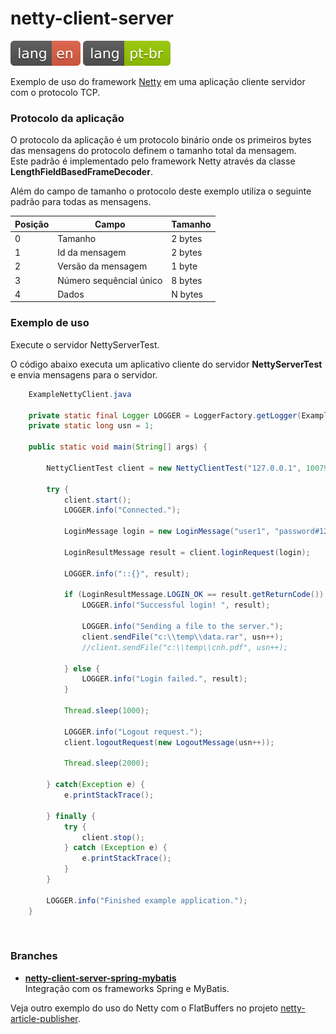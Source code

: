 # netty-client-server
[![en](https://github.com/renatocunha216/common/blob/main/images/lang-en.svg?raw=true)](https://github.com/renatocunha216/netty-client-server/blob/main/README.en.md)
[![pt-br](https://github.com/renatocunha216/common/blob/main/images/lang-pt-br.svg?raw=true)](https://github.com/renatocunha216/netty-client-server/blob/main/README.md)

Exemplo de uso do framework [Netty](https://netty.io/) em uma aplicação cliente servidor com o protocolo TCP.

### Protocolo da aplicação

O protocolo da aplicação é um protocolo binário onde os primeiros bytes das mensagens do protocolo definem o tamanho total da mensagem.<br>
Este padrão é implementado pelo framework Netty através da classe **LengthFieldBasedFrameDecoder**.<br>

Além do campo de tamanho o protocolo deste exemplo utiliza o seguinte padrão para todas as mensagens.<br>

| Posição | Campo                    | Tamanho                 |
|---------|--------------------------|-------------------------|
|  0      |  Tamanho                 | 2 bytes                 |
|  1      |  Id da mensagem          | 2 bytes                 |
|  2      |  Versão da mensagem      | 1 byte                  |
|  3      |  Número sequêncial único | 8 bytes                 |
|  4      |  Dados                   | N bytes                 |


### Exemplo de uso

Execute o servidor NettyServerTest.<br>

O código abaixo executa um aplicativo cliente do servidor **NettyServerTest** e envia mensagens para o servidor.<br>


```java
    ExampleNettyClient.java
    
    private static final Logger LOGGER = LoggerFactory.getLogger(ExampleNettyClient.class);
    private static long usn = 1;

    public static void main(String[] args) {

        NettyClientTest client = new NettyClientTest("127.0.0.1", 10079);

        try {
            client.start();
            LOGGER.info("Connected.");

            LoginMessage login = new LoginMessage("user1", "password#123", usn++);

            LoginResultMessage result = client.loginRequest(login);

            LOGGER.info("::{}", result);

            if (LoginResultMessage.LOGIN_OK == result.getReturnCode()) {
                LOGGER.info("Successful login! ", result);

                LOGGER.info("Sending a file to the server.");
                client.sendFile("c:\\temp\\data.rar", usn++);
                //client.sendFile("c:\\temp\\cnh.pdf", usn++);

            } else {
                LOGGER.info("Login failed.", result);
            }

            Thread.sleep(1000);

            LOGGER.info("Logout request.");
            client.logoutRequest(new LogoutMessage(usn++));

            Thread.sleep(2000);

        } catch(Exception e) {
            e.printStackTrace();

        } finally {
            try {
                client.stop();
            } catch (Exception e) {
                e.printStackTrace();
            }
        }

        LOGGER.info("Finished example application.");
    }
```
<br>

### Branches

- **[netty-client-server-spring-mybatis](https://github.com/renatocunha216/netty-client-server/tree/netty-client-server-spring-mybatis)**<br>
Integração com os frameworks Spring e MyBatis.<br>

Veja outro exemplo do uso do Netty com o FlatBuffers no projeto [netty-article-publisher](https://github.com/renatocunha216/netty-article-publisher).